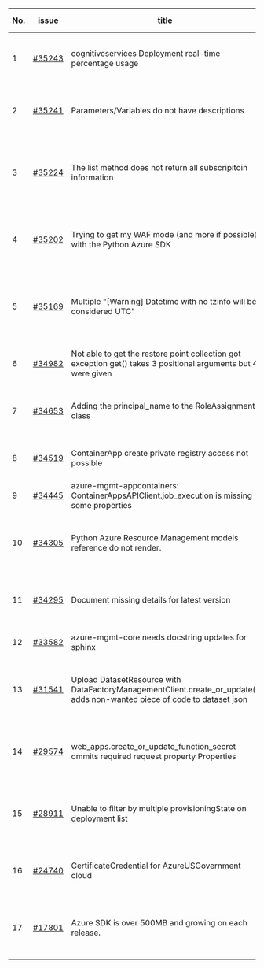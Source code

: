 | No. | issue | title | labels | assignees | bot advice | created date |
| ------ | ------ | ------ | ------ | ------ | ------ | :-----: |
|1|[#35243](https://github.com/Azure/azure-sdk-for-python/issues/35243)|cognitiveservices Deployment real-time percentage usage|question, Mgmt, customer-reported, needs-team-attention, CognitiveServices|msyyc|new issue|2024-04-17|
|2|[#35241](https://github.com/Azure/azure-sdk-for-python/issues/35241)|Parameters/Variables do not have descriptions|question, Mgmt, customer-reported, needs-team-attention, CognitiveServices|msyyc||2024-04-17|
|3|[#35224](https://github.com/Azure/azure-sdk-for-python/issues/35224)|The list method does not return all subscripitoin information|question, Service Attention, Mgmt, customer-reported, Subscription, needs-author-feedback|msyyc||2024-04-16|
|4|[#35202](https://github.com/Azure/azure-sdk-for-python/issues/35202)|Trying to get my WAF mode (and more if possible) with the Python Azure SDK|question, Network, Service Attention, Mgmt, customer-reported, needs-team-attention|msyyc||2024-04-15|
|5|[#35169](https://github.com/Azure/azure-sdk-for-python/issues/35169)|Multiple "[Warning]  Datetime with no tzinfo will be considered UTC" |question, Compute, Service Attention, Mgmt, customer-reported, needs-team-attention, Resources|msyyc|new comment|2024-04-11|
|6|[#34982](https://github.com/Azure/azure-sdk-for-python/issues/34982)|Not able to get the restore point collection  got exception get() takes 3 positional arguments but 4 were given|question, Mgmt, customer-reported, needs-team-attention|msyyc|no reply > 7|2024-03-28|
|7|[#34653](https://github.com/Azure/azure-sdk-for-python/issues/34653)|Adding the principal_name to the RoleAssignment class|question, Authorization, Mgmt, customer-reported, needs-team-attention|msyyc|no reply > 7|2024-03-06|
|8|[#34519](https://github.com/Azure/azure-sdk-for-python/issues/34519)|ContainerApp create private registry access not possible|question, Mgmt, customer-reported, needs-team-attention|msyyc|no reply > 7|2024-02-28|
|9|[#34445](https://github.com/Azure/azure-sdk-for-python/issues/34445)|azure-mgmt-appcontainers: ContainerAppsAPIClient.job_execution is missing some properties|Mgmt|msyyc|no reply > 7|2024-02-24|
|10|[#34305](https://github.com/Azure/azure-sdk-for-python/issues/34305)|Python Azure Resource Management models reference do not render.|Docs, question, ARM, Service Attention, Mgmt, customer-reported, needs-team-attention|msyyc|new comment|2024-02-13|
|11|[#34295](https://github.com/Azure/azure-sdk-for-python/issues/34295)|Document missing details for latest version|Docs, question, Service Attention, Mgmt, customer-reported, needs-team-attention|msyyc|no reply > 7|2024-02-13|
|12|[#33582](https://github.com/Azure/azure-sdk-for-python/issues/33582)|azure-mgmt-core needs docstring updates for sphinx|Mgmt, Azure.Mgmt.Core, sphinx|msyyc|new issue|2023-12-17|
|13|[#31541](https://github.com/Azure/azure-sdk-for-python/issues/31541)|Upload DatasetResource with DataFactoryManagementClient.create_or_update() adds non-wanted piece of code to dataset json|question, Data Factory, Service Attention, Mgmt, customer-reported, needs-team-attention|msyyc|no reply > 7|2023-08-09|
|14|[#29574](https://github.com/Azure/azure-sdk-for-python/issues/29574)|web_apps.create_or_update_function_secret ommits required request property Properties|bug, Service Attention, Mgmt, customer-reported, Web Apps, needs-team-attention|msyyc|new comment|2023-03-24|
|15|[#28911](https://github.com/Azure/azure-sdk-for-python/issues/28911)|Unable to filter by multiple provisioningState on deployment list|bug, Service Attention, Mgmt, customer-reported, needs-team-attention, Resources|msyyc|new comment|2023-02-20|
|16|[#24740](https://github.com/Azure/azure-sdk-for-python/issues/24740)|CertificateCredential for AzureUSGovernment cloud|feature-request, Operations Management, Mgmt, needs-team-attention|BigCat20196, msyyc|new comment|2022-06-07|
|17|[#17801](https://github.com/Azure/azure-sdk-for-python/issues/17801)|Azure SDK is over 500MB and growing on each release.|question, Network, Service Attention, Mgmt, customer-reported, needs-team-attention|iscai-msft, lmazuel, msyyc|new comment|2021-04-05|
